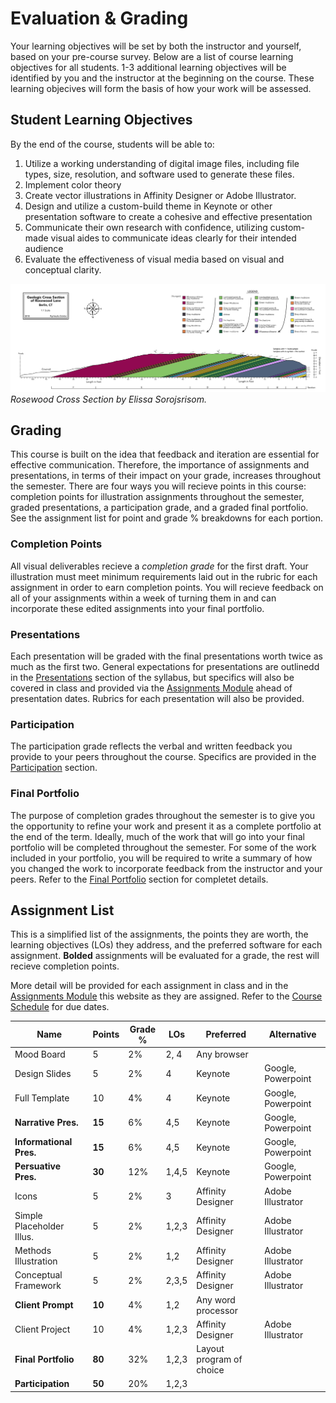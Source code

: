 # Evaluation & Grading

Your learning objectives will be set by both the instructor and yourself, based on your pre-course survey. Below are a list of course learning objectives for all students. 1-3  additional learning objectives will be identified by you and the instructor at the beginning on the course. These learning objecives will form the basis of how your work will be assessed.

## Student Learning Objectives
By the end of the course, students will be able to:

1. Utilize a working understanding of digital image files, including file types, size, resolution, and software used to generate these files.
2. Implement color theory 
3. Create vector illustrations in Affinity Designer or Adobe Illustrator. 
4. Design and utilize a custom-build theme in Keynote or other presentation software to create a cohesive and effective presentation
5. Communicate their own research with confidence, utilizing custom-made visual aides to communicate ideas clearly for their intended audience
6. Evaluate the effectiveness of visual media based on visual and conceptual clarity.

![Rosewood Cross Section](images/xsect.png)
<span class="caption">*Rosewood Cross Section by Elissa Sorojsrisom.*</span>

## Grading
This course is built on the idea that feedback and iteration are essential for effective communication. Therefore, the importance of assignments and presentations, in terms of their impact on your grade, increases throughout the semester. There are four ways you will recieve points in this course: completion points for illustration assignments throughout the semester, graded presentations, a participation grade, and a graded final portfolio. See the assignment list for point and grade % breakdowns for each portion. 

### Completion Points
All visual deliverables recieve a *completion grade* for the first draft. Your illustration must meet minimum requirements laid out in the rubric for each assignment in order to earn completion points. You will recieve feedback on all of your assignments within a week of turning them in and  can incorporate these edited assignments into your final portfolio. 

### Presentations
Each presentation will be graded with the final presentations worth twice as much as the first two. General expectations for presentations are outlinedd in the [Presentations](/vizcomm/presentations/) section of the syllabus, but specifics will also be covered in class and provided via the [Assignments Module](/vizcomm/assignments/) ahead of presentation dates. Rubrics for each presentation will also be provided. 

### Participation
The participation grade reflects the verbal and written feedback you provide to your peers throughout the course. Specifics are provided in the [Participation](/vizcomm/participation/) section.

### Final Portfolio
The purpose of completion grades throughout the semester is to give you the opportunity to refine your work and present it as a complete portfolio at the end of the term. Ideally, much of the work that will go into your final portfolio will be completed throughout the semester. For some of the work included in your portfolio, you will be required to write a summary of how you changed the work to incorporate feedback from the instructor and your peers. Refer to the [Final Portfolio](/vizcomm/final/) section for completet details. 

## Assignment List

This is a simplified list of the assignments, the points they are worth, the learning objectives (LOs) they address, and the preferred software for each assignment. **Bolded** assignments will be evaluated for a grade, the rest will recieve completion points. 

More detail will be provided for each assignment in class and in the [Assignments Module](/vizcomm/assignments/) this website as they are assigned. Refer to the [Course Schedule](/vizcomm/structure/) for due dates. 


| Name                       | Points | Grade % | LOs   | Preferred  | Alternative |
| -------------------------- | ------ | ------- | ----- | ---------  | ----------- |
| Mood Board                 | 5      | 2%      | 2, 4  | Any browser|             |
| Design Slides              | 5      | 2%      | 4     | Keynote    | Google, Powerpoint|
| Full Template              | 10     | 4%      | 4     | Keynote    | Google, Powerpoint|
| **Narrative Pres.**        | **15** | 6%      | 4,5   | Keynote    | Google, Powerpoint|
| **Informational Pres.**    | **15** | 6%      | 4,5   | Keynote    | Google, Powerpoint|
| **Persuative Pres.**       | **30** | 12%     | 1,4,5 | Keynote    | Google, Powerpoint|
| Icons                      | 5      | 2%      | 3     | Affinity Designer | Adobe Illustrator|
| Simple Placeholder Illus.  | 5      | 2%      | 1,2,3 | Affinity Designer | Adobe Illustrator|
| Methods Illustration       | 5      | 2%      | 1,2   | Affinity Designer | Adobe Illustrator|
| Conceptual Framework       | 5      | 2%      | 2,3,5 | Affinity Designer | Adobe Illustrator|
| **Client Prompt**          | **10** | 4%      | 1,2   | Any word processor|      |
| Client Project             | 10     | 4%      | 1,2,3 | Affinity Designer | Adobe Illustrator|
| **Final Portfolio**        | **80** | 32%     | 1,2,3 | Layout program of choice ||
| **Participation**          | **50** | 20%     | 1,2,3 |           |              |



